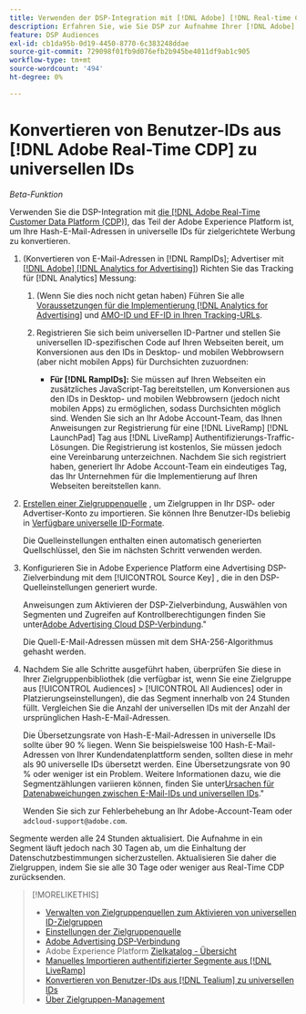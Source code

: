 ```yaml
---
title: Verwenden der DSP-Integration mit [!DNL Adobe] [!DNL Real-time CDP]
description: Erfahren Sie, wie Sie DSP zur Aufnahme Ihrer [!DNL Adobe] [!DNL Real-time CDP] Erstanbietersegmente.
feature: DSP Audiences
exl-id: cb1da95b-0d19-4450-8770-6c383248ddae
source-git-commit: 729098f01fb9d076efb2b945be4011df9ab1c905
workflow-type: tm+mt
source-wordcount: '494'
ht-degree: 0%

---
```


# Konvertieren von Benutzer-IDs aus [!DNL Adobe Real-Time CDP] zu universellen IDs

*Beta-Funktion*

Verwenden Sie die DSP-Integration mit [die [!DNL Adobe Real-Time Customer Data Platform (CDP)]](https://experienceleague.adobe.com/docs/experience-platform/rtcdp/overview.html), das Teil der Adobe Experience Platform ist, um Ihre Hash-E-Mail-Adressen in universelle IDs für zielgerichtete Werbung zu konvertieren.

1. (Konvertieren von E-Mail-Adressen in [!DNL RampIDs]<!-- or [!DNL ID5] IDs -->; Advertiser mit [[!DNL Adobe] [!DNL Analytics for Advertising]](/help/integrations/analytics/overview.md)) Richten Sie das Tracking für [!DNL Analytics] Messung:

   1. (Wenn Sie dies noch nicht getan haben) Führen Sie alle [Voraussetzungen für die Implementierung [!DNL Analytics for Advertising]](/help/integrations/analytics/prerequisites.md) und [AMO-ID und EF-ID in Ihren Tracking-URLs](/help/integrations/analytics/ids.md).

   1. Registrieren Sie sich beim universellen ID-Partner und stellen Sie universellen ID-spezifischen Code auf Ihren Webseiten bereit, um Konversionen aus den IDs in Desktop- und mobilen Webbrowsern (aber nicht mobilen Apps) für Durchsichten zuzuordnen:

      * **Für [!DNL RampIDs]:** Sie müssen auf Ihren Webseiten ein zusätzliches JavaScript-Tag bereitstellen, um Konversionen aus den IDs in Desktop- und mobilen Webbrowsern (jedoch nicht mobilen Apps) zu ermöglichen, sodass Durchsichten möglich sind. Wenden Sie sich an Ihr Adobe Account-Team, das Ihnen Anweisungen zur Registrierung für eine [!DNL LiveRamp] [!DNL LaunchPad] Tag aus [!DNL LiveRamp] Authentifizierungs-Traffic-Lösungen. Die Registrierung ist kostenlos, Sie müssen jedoch eine Vereinbarung unterzeichnen. Nachdem Sie sich registriert haben, generiert Ihr Adobe Account-Team ein eindeutiges Tag, das Ihr Unternehmen für die Implementierung auf Ihren Webseiten bereitstellen kann.

1. [Erstellen einer Zielgruppenquelle](source-manage.md) , um Zielgruppen in Ihr DSP- oder Advertiser-Konto zu importieren. Sie können Ihre Benutzer-IDs beliebig in [Verfügbare universelle ID-Formate](source-about.md).

   Die Quelleinstellungen enthalten einen automatisch generierten Quellschlüssel, den Sie im nächsten Schritt verwenden werden.

1. Konfigurieren Sie in Adobe Experience Platform eine Advertising DSP-Zielverbindung mit dem [!UICONTROL Source Key] , die in den DSP-Quelleinstellungen generiert wurde.

   Anweisungen zum Aktivieren der DSP-Zielverbindung, Auswählen von Segmenten und Zugreifen auf Kontrollberechtigungen finden Sie unter[Adobe Advertising Cloud DSP-Verbindung](https://experienceleague.adobe.com/docs/experience-platform/destinations/catalog/advertising/adobe-advertising-cloud-connection.html).&quot;

   Die Quell-E-Mail-Adressen müssen mit dem SHA-256-Algorithmus gehasht werden.

1. Nachdem Sie alle Schritte ausgeführt haben, überprüfen Sie diese in Ihrer Zielgruppenbibliothek (die verfügbar ist, wenn Sie eine Zielgruppe aus [!UICONTROL Audiences] > [!UICONTROL All Audiences] oder in Platzierungseinstellungen), die das Segment innerhalb von 24 Stunden füllt. Vergleichen Sie die Anzahl der universellen IDs mit der Anzahl der ursprünglichen Hash-E-Mail-Adressen.

   Die Übersetzungsrate von Hash-E-Mail-Adressen in universelle IDs sollte über 90 % liegen. Wenn Sie beispielsweise 100 Hash-E-Mail-Adressen von Ihrer Kundendatenplattform senden, sollten diese in mehr als 90 universelle IDs übersetzt werden. Eine Übersetzungsrate von 90 % oder weniger ist ein Problem. Weitere Informationen dazu, wie die Segmentzählungen variieren können, finden Sie unter[Ursachen für Datenabweichungen zwischen E-Mail-IDs und universellen IDs](#universal-ids-data-variances).&quot;

   Wenden Sie sich zur Fehlerbehebung an Ihr Adobe-Account-Team oder `adcloud-support@adobe.com`.

Segmente werden alle 24 Stunden aktualisiert. Die Aufnahme in ein Segment läuft jedoch nach 30 Tagen ab, um die Einhaltung der Datenschutzbestimmungen sicherzustellen. Aktualisieren Sie daher die Zielgruppen, indem Sie sie alle 30 Tage oder weniger aus Real-Time CDP zurücksenden.

>[!MORELIKETHIS]
>
>* [Verwalten von Zielgruppenquellen zum Aktivieren von universellen ID-Zielgruppen](source-manage.md)
>* [Einstellungen der Zielgruppenquelle](source-settings.md)
>* [Adobe Advertising DSP-Verbindung](https://experienceleague.adobe.com/docs/experience-platform/destinations/catalog/advertising/adobe-advertising-cloud-connection.html)
>* Adobe Experience Platform [Zielkatalog - Übersicht](https://experienceleague.adobe.com/docs/experience-platform/destinations/catalog/overview.html)
>* [Manuelles Importieren authentifizierter Segmente aus [!DNL LiveRamp]](/help/dsp/audiences/sources/source-import-liveramp-segments.md)
>* [Konvertieren von Benutzer-IDs aus [!DNL Tealium] zu universellen IDs](/help/dsp/audiences/sources/source-tealium.md)
>* [Über Zielgruppen-Management](/help/dsp/audiences/audience-about.md)

<!--
>* [Convert User IDs from [!DNL Optimizely] to Universal IDs](/help/dsp/audiences/sources/source-optimizely.md)
-->
